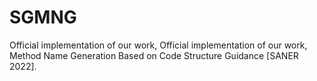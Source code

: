 # SGMNG
Official implementation of our work, Official implementation of our work, Method Name Generation Based on Code Structure Guidance [SANER 2022].
